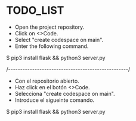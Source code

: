 # TODO_LIST
- Open the project repository.
- Click on <>Code.
- Select "create codespace on main".
- Enter the following command.

$ pip3 install flask && python3 server.py

/--------------------------------------------------/
- Con el repositorio abierto.
- Haz click en el botón <>Code.
- Selecciona "create codespace on main".
- Introduce el sigueinte comando.

$ pip3 install flask && python3 server.py
